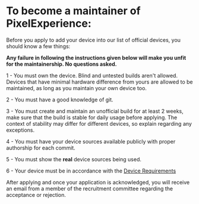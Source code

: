 # To become a maintainer of PixelExperience:

Before you apply to add your device into our list of official devices, you should know a few things:

**Any failure in following the instructions given below will make you unfit for the maintainership. No questions asked.**

1 - You must own the device. Blind and untested builds aren't allowed. Devices that have minimal hardware difference from yours are allowed to be maintained, as long as you maintain your own device too.

2 - You must have a good knowledge of git.

3 - You must create and maintain an unofficial build for at least 2 weeks, make sure that the build is stable for daily usage before applying. The context of stability may differ for different devices, so explain regarding any exceptions.

4 - You must have your device sources available publicly with proper authorship for each commit.

5 - You must show the **real** device sources being used.

6 - Your device must be in accordance with the [Device Requirements](https://github.com/PixelExperience/docs/blob/master/device_requirements.md)

After applying and once your application is acknowledged, you will receive an email from a member of the recruitment committee regarding the acceptance or rejection. 
